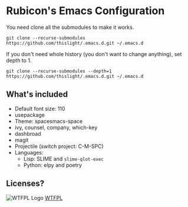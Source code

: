 # Rubicon's Emacs Configuration

You need clone all the submodules to make it works.

````
git clone --recurse-submodules https://github.com/thislight/.emacs.d.git ~/.emacs.d
````

If you don't need whole history (you don't want to change anything), set depth to 1.
````
git clone --recurse-submodules --depth=1 https://github.com/thislight/.emacs.d.git ~/.emacs.d
````

## What's included

- Default font size: 110
- usepackage
- Theme: spacesmacs-space
- ivy, counsel, company, which-key
- dashbroad
- magit
- Projectile (switch project: C-M-SPC)
- Languages:
    - Lisp: SLIME and `slime-qlot-exec`
    - Python: elpy and poetry

## Licenses?
![WTFPL Logo](https://upload.wikimedia.org/wikipedia/commons/thumb/0/05/WTFPL_logo.svg/1200px-WTFPL_logo.svg.png)
[WTFPL](http://www.wtfpl.net/about/)
